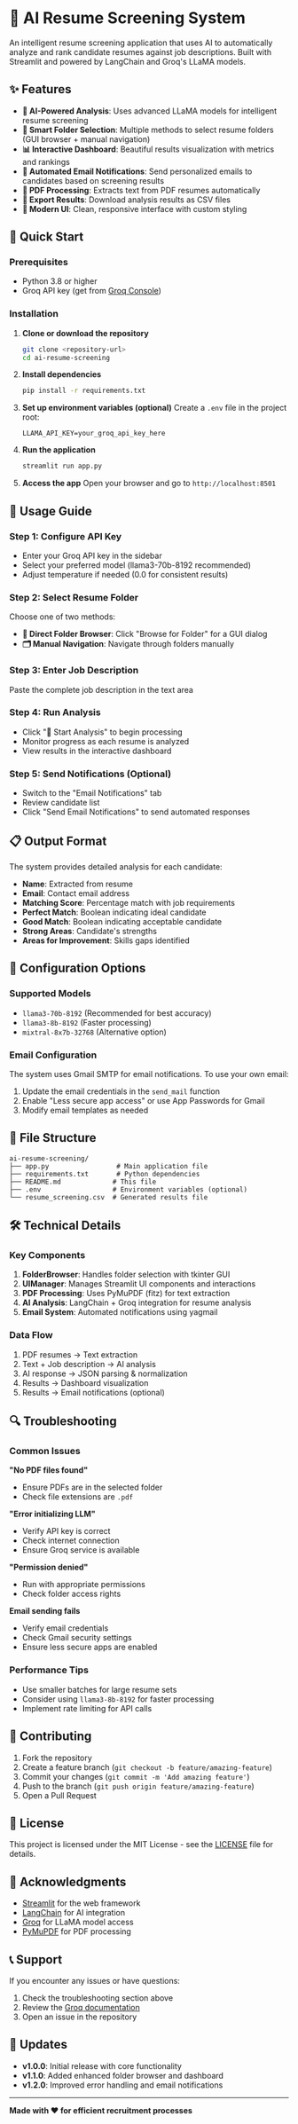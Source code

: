 # 🎯 AI Resume Screening System

An intelligent resume screening application that uses AI to automatically analyze and rank candidate resumes against job descriptions. Built with Streamlit and powered by LangChain and Groq's LLaMA models.

## ✨ Features

- **🤖 AI-Powered Analysis**: Uses advanced LLaMA models for intelligent resume screening
- **📁 Smart Folder Selection**: Multiple methods to select resume folders (GUI browser + manual navigation)
- **📊 Interactive Dashboard**: Beautiful results visualization with metrics and rankings
- **📧 Automated Email Notifications**: Send personalized emails to candidates based on screening results
- **📄 PDF Processing**: Extracts text from PDF resumes automatically
- **💾 Export Results**: Download analysis results as CSV files
- **🎨 Modern UI**: Clean, responsive interface with custom styling

## 🚀 Quick Start

### Prerequisites

- Python 3.8 or higher
- Groq API key (get from [Groq Console](https://console.groq.com/))

### Installation

1. **Clone or download the repository**
   ```bash
   git clone <repository-url>
   cd ai-resume-screening
   ```

2. **Install dependencies**
   ```bash
   pip install -r requirements.txt
   ```

3. **Set up environment variables (optional)**
   Create a `.env` file in the project root:
   ```
   LLAMA_API_KEY=your_groq_api_key_here
   ```

4. **Run the application**
   ```bash
   streamlit run app.py
   ```

5. **Access the app**
   Open your browser and go to `http://localhost:8501`

## 📖 Usage Guide

### Step 1: Configure API Key
- Enter your Groq API key in the sidebar
- Select your preferred model (llama3-70b-8192 recommended)
- Adjust temperature if needed (0.0 for consistent results)

### Step 2: Select Resume Folder
Choose one of two methods:
- **📂 Direct Folder Browser**: Click "Browse for Folder" for a GUI dialog
- **🗂️ Manual Navigation**: Navigate through folders manually

### Step 3: Enter Job Description
Paste the complete job description in the text area

### Step 4: Run Analysis
- Click "🚀 Start Analysis" to begin processing
- Monitor progress as each resume is analyzed
- View results in the interactive dashboard

### Step 5: Send Notifications (Optional)
- Switch to the "Email Notifications" tab
- Review candidate list
- Click "Send Email Notifications" to send automated responses

## 📋 Output Format

The system provides detailed analysis for each candidate:

- **Name**: Extracted from resume
- **Email**: Contact email address
- **Matching Score**: Percentage match with job requirements
- **Perfect Match**: Boolean indicating ideal candidate
- **Good Match**: Boolean indicating acceptable candidate
- **Strong Areas**: Candidate's strengths
- **Areas for Improvement**: Skills gaps identified

## 🔧 Configuration Options

### Supported Models
- `llama3-70b-8192` (Recommended for best accuracy)
- `llama3-8b-8192` (Faster processing)
- `mixtral-8x7b-32768` (Alternative option)

### Email Configuration
The system uses Gmail SMTP for email notifications. To use your own email:

1. Update the email credentials in the `send_mail` function
2. Enable "Less secure app access" or use App Passwords for Gmail
3. Modify email templates as needed

## 📁 File Structure

```
ai-resume-screening/
├── app.py                 # Main application file
├── requirements.txt       # Python dependencies
├── README.md             # This file
├── .env                  # Environment variables (optional)
└── resume_screening.csv  # Generated results file
```

## 🛠️ Technical Details

### Key Components

1. **FolderBrowser**: Handles folder selection with tkinter GUI
2. **UIManager**: Manages Streamlit UI components and interactions
3. **PDF Processing**: Uses PyMuPDF (fitz) for text extraction
4. **AI Analysis**: LangChain + Groq integration for resume analysis
5. **Email System**: Automated notifications using yagmail

### Data Flow

1. PDF resumes → Text extraction
2. Text + Job description → AI analysis
3. AI response → JSON parsing & normalization
4. Results → Dashboard visualization
5. Results → Email notifications (optional)

## 🔍 Troubleshooting

### Common Issues

**"No PDF files found"**
- Ensure PDFs are in the selected folder
- Check file extensions are `.pdf`

**"Error initializing LLM"**
- Verify API key is correct
- Check internet connection
- Ensure Groq service is available

**"Permission denied"**
- Run with appropriate permissions
- Check folder access rights

**Email sending fails**
- Verify email credentials
- Check Gmail security settings
- Ensure less secure apps are enabled

### Performance Tips

- Use smaller batches for large resume sets
- Consider using `llama3-8b-8192` for faster processing
- Implement rate limiting for API calls

## 🤝 Contributing

1. Fork the repository
2. Create a feature branch (`git checkout -b feature/amazing-feature`)
3. Commit your changes (`git commit -m 'Add amazing feature'`)
4. Push to the branch (`git push origin feature/amazing-feature`)
5. Open a Pull Request

## 📝 License

This project is licensed under the MIT License - see the [LICENSE](LICENSE) file for details.

## 🙏 Acknowledgments

- [Streamlit](https://streamlit.io/) for the web framework
- [LangChain](https://langchain.com/) for AI integration
- [Groq](https://groq.com/) for LLaMA model access
- [PyMuPDF](https://pymupdf.readthedocs.io/) for PDF processing

## 📞 Support

If you encounter any issues or have questions:

1. Check the troubleshooting section above
2. Review the [Groq documentation](https://console.groq.com/docs)
3. Open an issue in the repository

## 🔄 Updates

- **v1.0.0**: Initial release with core functionality
- **v1.1.0**: Added enhanced folder browser and dashboard
- **v1.2.0**: Improved error handling and email notifications

---

**Made with ❤️ for efficient recruitment processes**
